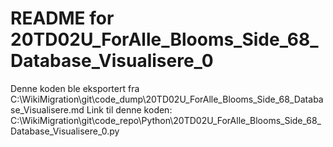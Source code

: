 # README for 20TD02U_ForAlle_Blooms_Side_68_Database_Visualisere_0
Denne koden ble eksportert fra C:\WikiMigration\git\code_dump\20TD02U_ForAlle_Blooms_Side_68_Database_Visualisere.md
Link til denne koden: C:\WikiMigration\git\code_repo\Python\20TD02U_ForAlle_Blooms_Side_68_Database_Visualisere_0.py
